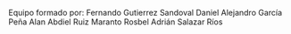 Equipo formado por: Fernando Gutierrez Sandoval 
Daniel Alejandro García Peña 
Alan Abdiel Ruiz Maranto
Rosbel Adrián Salazar Ríos
